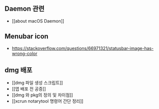
## Daemon 관련
- [[about macOS Daemon]]

## Menubar icon
- https://stackoverflow.com/questions/66971321/statusbar-image-has-wrong-color

## dmg 배포
- [[dmg 파일 생성 스크립트]]
- [[앱 배포 전 공증]]
- [[dmg 와 pkg의 정의 및 차이점]]
- [[xcrun notarytool 명령어 간단 정리]]
